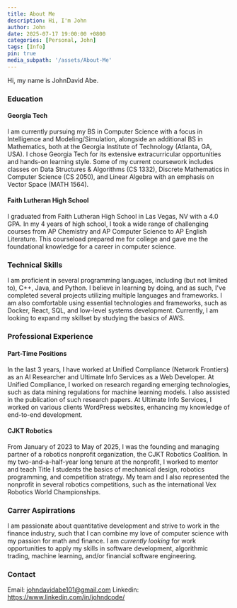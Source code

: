 ```yaml
---
title: About Me
description: Hi, I'm John
author: John
date: 2025-07-17 19:00:00 +0800
categories: [Personal, John]
tags: [Info]
pin: true
media_subpath: '/assets/About-Me'
---
```



Hi, my name is JohnDavid Abe.


### Education

#### Georgia Tech

I am currently pursuing my BS in Computer Science with a focus in Intelligence and Modeling/Simulation, alongside an additional BS in Mathematics, both at the Georgia Institute of Technology (Atlanta, GA, USA). I chose Georgia Tech for its extensive extracurricular opportunities and hands-on learning style. Some of my current coursework includes classes on Data Structures & Algorithms (CS 1332), Discrete Mathematics in Computer Science (CS 2050), and Linear Algebra with an emphasis on Vector Space (MATH 1564). 

#### Faith Lutheran High School

I graduated from Faith Lutheran High School in Las Vegas, NV with a 4.0 GPA. In my 4 years of high school, I took a wide range of challenging courses from AP Chemistry and AP Computer Science to AP English Literature. This courseload prepared me for college and gave me the foundational knowledge for a career in computer science.



### Technical Skills

I am proficient in several programming languages, including (but not limited to), C++, Java, and Python. I believe in learning by doing, and as such, I've completed several projects utilizing multiple languages and frameworks. I am also comfortable using essential technologies and frameworks, such as Docker, React, SQL, and low-level systems development. Currently, I am looking to expand my skillset by studying the basics of AWS. 



### Professional Experience

#### Part-Time Positions

In the last 3 years, I have worked at Unified Compliance (Network Frontiers) as an AI Researcher and Ultimate Info Services as a Web Developer. At Unified Compliance, I worked on research regarding emerging technologies, such as data mining regulations for machine learning models. I also assisted in the publication of such research papers. At Ultimate Info Services, I worked on various clients WordPress websites, enhancing my knowledge of end-to-end development.

#### CJKT Robotics

From January of 2023 to May of 2025, I was the founding and managing partner of a robotics nonprofit organization, the CJKT Robotics Coalition. In my two-and-a-half-year long tenure at the nonprofit, I worked to mentor and teach Title I students the basics of mechanical design, robotics programming, and competition strategy. My team and I also represented the nonprofit in several robotics competitions, such as the international Vex Robotics World Championships.



### Carrer Aspirrations

I am passionate about quantitative development and strive to work in the finance industry, such that I can combine my love of computer science with my passion for math and finance. I am *currently looking* for work opportunities to apply my skills in software development, algorithmic trading, machine learning, and/or financial software engineering.


### Contact

Email: johndavidabe101@gmail.com
Linkedin: https://www.linkedin.com/in/johndcode/